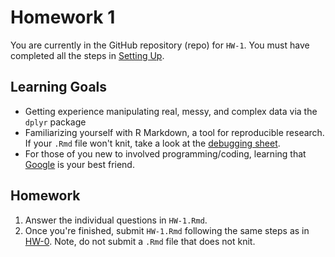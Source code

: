 Homework 1
================

You are currently in the GitHub repository (repo) for `HW-1`. You must have completed all the steps in [Setting Up](https://rudeboybert.github.io/MATH216/jekyll/update/2016/09/12/getting-started.html).

Learning Goals
--------------

-   Getting experience manipulating real, messy, and complex data via the `dplyr` package
-   Familiarizing yourself with R Markdown, a tool for reproducible research. If your `.Rmd` file won't knit, take a look at the [debugging sheet](https://docs.google.com/document/d/1P7IyZ4On9OlrCOhygFxjC7XhQqyw8OludwChz-uFd_o/edit).
-   For those of you new to involved programming/coding, learning that [Google](https://xkcd.com/627/) is your best friend.

Homework
--------

1.  Answer the individual questions in `HW-1.Rmd`.
2.  Once you're finished, submit `HW-1.Rmd` following the same steps as in <a 
    target="_blank" class="page-link" 
    href="https://github.com/2016-09-Middlebury-Data-Science/HW-0#homework">HW-0</a>. Note, do not submit a `.Rmd` file that does not knit.

<!--
## Things to Keep in Mind
-->
